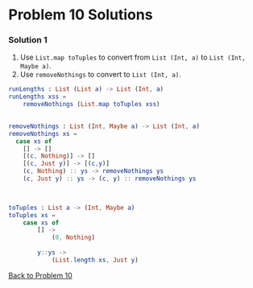# Problem 10 Solutions

### Solution 1
1. Use ```List.map toTuples``` to convert from ```List (Int, a)``` to ```List (Int, Maybe a)```. 
2. Use ```removeNothings``` to convert to ```List (Int, a)```. 


```elm
runLengths : List (List a) -> List (Int, a)
runLengths xss =
    removeNothings (List.map toTuples xss)
    

removeNothings : List (Int, Maybe a) -> List (Int, a) 
removeNothings xs = 
  case xs of 
    [] -> []
    [(c, Nothing)] -> []
    [(c, Just y)] -> [(c,y)]
    (c, Nothing) :: ys -> removeNothings ys
    (c, Just y) :: ys -> (c, y) :: removeNothings ys
  


toTuples : List a -> (Int, Maybe a)
toTuples xs =
    case xs of
        [] -> 
            (0, Nothing)
        
        y::ys -> 
            (List.length xs, Just y)
```

[Back to Problem 10](..p/p10.md)

